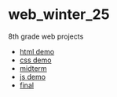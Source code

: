 # web_winter_25
8th grade web projects
<ul>
  <li><a href = "html_demo">html demo</a></li>
  <li><a href = "css_demo">css demo</a></li>
  <li><a href = "midterm">midterm</a></li>
  <li><a href = "js_demo">js demo</a></li>
  <li><a href = "final">final</a></li>
</ul>
